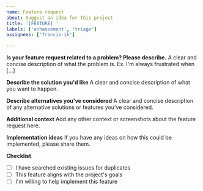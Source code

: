 ```yaml
---
name: Feature request
about: Suggest an idea for this project
title: '[FEATURE] '
labels: ['enhancement', 'triage']
assignees: ['francis-ik']

---
```


**Is your feature request related to a problem? Please describe.**
A clear and concise description of what the problem is. Ex. I'm always frustrated when [...]

**Describe the solution you'd like**
A clear and concise description of what you want to happen.

**Describe alternatives you've considered**
A clear and concise description of any alternative solutions or features you've considered.

**Additional context**
Add any other context or screenshots about the feature request here.

**Implementation ideas**
If you have any ideas on how this could be implemented, please share them.

**Checklist**
- [ ] I have searched existing issues for duplicates
- [ ] This feature aligns with the project's goals
- [ ] I'm willing to help implement this feature
